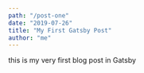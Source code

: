 ```yaml
---
path: "/post-one"
date: "2019-07-26"
title: "My First Gatsby Post"
author: "me"
---
```


this is my very first blog post in Gatsby